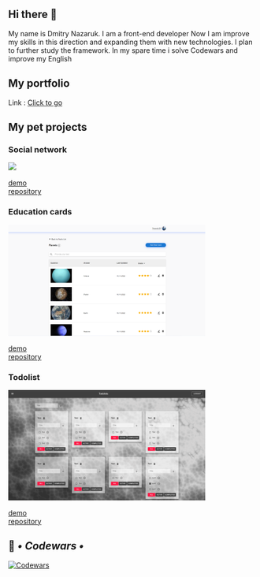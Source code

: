 ## Hi there 👋

My name is Dmitry Nazaruk. I am a front-end developer
Now I am improve my skills in this direction and expanding them with new technologies.
I plan to further study the framework. 
In my spare time i solve Codewars and improve my English

## My portfolio 

Link : <a href="https://nazaruk-d.github.io/Portfolio/">Click to go</a>


## My pet projects

### Social network
<img width="400px" src="https://sun9-52.userapi.com/impg/UDsx5r08U4dZJfkR97kqI-P1rLGgaG17rMx3lg/0SCzfBxY_ss.jpg?size=2560x1419&quality=96&sign=e09b6f97ff4b33632da558ed6fab70be&type=album">

<a href="https://nazaruk-d.github.io/Social-network/">demo</a>  
<a href="https://github.com/Nazaruk-D/Social-network">repository</a>  

### Education cards
<img width="400px" src="https://github.com/Nazaruk-D/EducationCards/raw/main/src/common/assets/image/example.png">

<a href="https://nazaruk-d.github.io/EducationCards">demo</a>  
<a href="https://github.com/Nazaruk-D/EducationCards">repository</a>  

### Todolist
<img width="400px" src="https://github.com/Nazaruk-D/ToDoList/raw/main/src/common/assets/png/Todolist.png">

<a href="https://nazaruk-d.github.io/ToDoList/">demo</a>  
<a href="https://github.com/Nazaruk-D/ToDoList">repository</a> 



## 🔧 ***• Codewars •***
[![Codewars](https://www.codewars.com/users/Nazaruk-D/badges/large)](https://www.codewars.com/users/Nazaruk-D)

<!--
**Nazaruk-D/Nazaruk-D** is a ✨ _special_ ✨ repository because its `README.md` (this file) appears on your GitHub profile.

Here are some ideas to get you started:

- 🔭 I’m currently working on ...
- 🌱 I’m currently learning ...
- 👯 I’m looking to collaborate on ...
- 🤔 I’m looking for help with ...
- 💬 Ask me about ...
- 📫 How to reach me: ...
- 😄 Pronouns: ...
- ⚡ Fun fact: ...
-->

